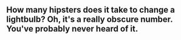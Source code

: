 ## How many hipsters does it take to change a lightbulb? Oh, it's a really obscure number. You've probably never heard of it.